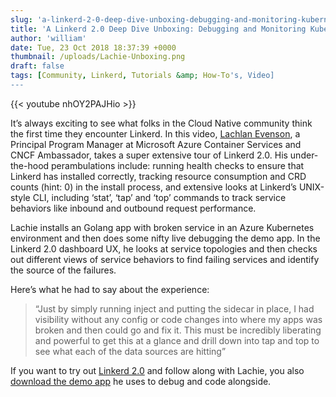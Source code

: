 ```yaml
---
slug: 'a-linkerd-2-0-deep-dive-unboxing-debugging-and-monitoring-kubernetes-services-on-azure'
title: 'A Linkerd 2.0 Deep Dive Unboxing: Debugging and Monitoring Kubernetes Services on Azure'
author: 'william'
date: Tue, 23 Oct 2018 18:37:39 +0000
thumbnail: /uploads/Lachie-Unboxing.png
draft: false
tags: [Community, Linkerd, Tutorials &amp; How-To's, Video]
---
```


{{< youtube nhOY2PAJHio >}}

It’s always exciting to see what folks in the Cloud Native community think the
first time they encounter Linkerd. In this video, [Lachlan
Evenson](https://twitter.com/LachlanEvenson/status/1047636507509420032), a
Principal Program Manager at Microsoft Azure Container Services and CNCF
Ambassador, takes a super extensive tour of Linkerd 2.0. His under-the-hood
perambulations include: running health checks to ensure that Linkerd has
installed correctly, tracking resource consumption and CRD counts (hint: 0) in
the install process, and extensive looks at Linkerd’s UNIX-style CLI, including
‘stat’, ‘tap’ and ‘top’ commands to track service behaviors like inbound and
outbound request performance.

Lachie installs an Golang app with broken service in an Azure Kubernetes
environment and then does some nifty live debugging the demo app. In the Linkerd
2.0 dashboard UX, he looks at service topologies and then checks out different
views of service behaviors to find failing services and identify the source of
the failures.

Here’s what he had to say about the experience:

> “Just by simply running inject and putting the sidecar in place, I had
> visibility without any config or code changes into where my apps was broken
> and then could go and fix it. This must be incredibly liberating and powerful
> to get this at a glance and drill down into tap and top to see what each of
> the data sources are hitting”

If you want to try out [Linkerd 2.0](https://github.com/linkerd/linkerd2) and
follow along with Lachie, you also [download the demo
app](https://github.com/BuoyantIO/emojivoto) he uses to debug and code
alongside.
